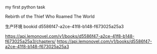 my first python task


Rebirth of the Thief Who Roamed The World

生产环境 bookid d5586f47-a2ce-41f8-b148-f673025a25a3

https://api.lemonovel.com/v1/books/d5586f47-a2ce-41f8-b148-f673025a25a3/chapters/
https://api.lemonovel.com/v1/books/d5586f47-a2ce-41f8-b148-f673025a25a3

